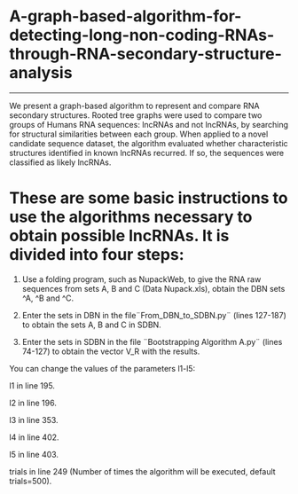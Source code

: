 # A-graph-based-algorithm-for-detecting-long-non-coding-RNAs-through-RNA-secondary-structure-analysis
______________________________________________________________________________

We present a graph-based algorithm to represent and  compare RNA secondary structures. Rooted tree graphs were used to compare two groups of Humans RNA sequences: lncRNAs and not lncRNAs, by searching for structural similarities between each group. When applied to a novel candidate sequence dataset, the algorithm evaluated whether characteristic structures identified in known lncRNAs recurred. If so, the sequences were classified as likely lncRNAs.

# These are some basic instructions to use the algorithms necessary to obtain possible lncRNAs. It is divided into four steps:

1. Use a folding program, such as NupackWeb, to give the RNA raw sequences from sets A, B and C (Data Nupack.xls), obtain the DBN sets ^A, ^B and ^C.

2. Enter the sets in DBN in the file¨From_DBN_to_SDBN.py¨ (lines 127-187) to obtain the sets A, B and C in SDBN.

3. Enter the sets in SDBN in the file ¨Bootstrapping Algorithm A.py¨ (lines 74-127) to obtain the vector V_R with the results.

You can change the values of the parameters l1-l5:

l1          in line 195.
 
l2          in line 196.

l3          in line 353.

l4          in line 402.

l5          in line 403.

trials     in line 249 (Number of times the algorithm will be executed, default trials=500).
